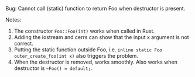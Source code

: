 Bug: Cannot call (static) function to return Foo when destructor is present.

Notes:

1. The constructor `Foo::Foo(int)` works when called in Rust.
2. Adding the iostream and cerrs can show that the input x argument is not correct.
3. Putting the static function outside Foo, i.e. `inline static Foo outer_create_foo(int x)` also triggers the problem.
4. When the destructor is removed, works smoothly. Also works when destructor is `~Foo() = default;`.
